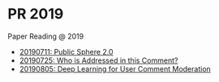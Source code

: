 # PR 2019

Paper Reading @ 2019

- [20190711: Public Sphere 2.0](https://beomi.github.io/PR2019/20190711-PublicSphere2.0/)
- [20190725: Who is Addressed in this Comment?](https://beomi.github.io/PR2019/20190725-WhoIsAddressedInThisComment/dist/presentation.html#1)
- [20190805: Deep Learning for User Comment Moderation](https://docs.google.com/presentation/d/12luJKnkR44NnX-YGXYjZ6gkgaeFerwT9wqrMB3Zi3Rk/edit?usp=sharing)
